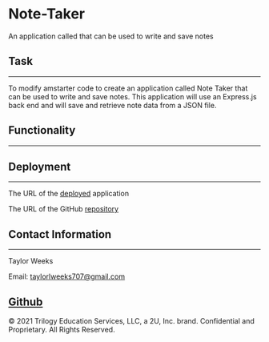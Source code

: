 # Note-Taker
An application called that can be used to write and save notes
## Task
---
To modify amstarter code to create an application called Note Taker that can be used to write and save notes. This application will use an Express.js back end and will save and retrieve note data from a JSON file.

## Functionality
---


## Deployment
---
The URL of the [deployed](https://tweeks07.github.io/Note-Taker/) application

The URL of the GitHub [repository](https://github.com/tweeks07/Note-Taker)

## Contact Information
---
Taylor Weeks

Email: taylorlweeks707@gmail.com

[Github](https://github.com/tweeks07)
---
© 2021 Trilogy Education Services, LLC, a 2U, Inc. brand. Confidential and Proprietary. All Rights Reserved.

